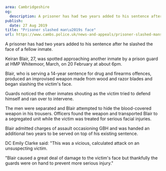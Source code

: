 ```yaml
area: Cambridgeshire
og:
  description: A prisoner has had two years added to his sentence after he slashed the face of a fellow inmate.
publish:
  date: 27 Aug 2019
title: "Prisoner slashed man\u2019s face"
url: https://www.cambs.police.uk/news-and-appeals/prisoner-slashed-mans-face
```

A prisoner has had two years added to his sentence after he slashed the face of a fellow inmate.

Keiran Blair, 27, was spotted approaching another inmate by a prison guard at HMP Whitemoor, March, on 20 February at about 6pm.

Blair, who is serving a 14-year sentence for drug and firearms offences, produced an improvised weapon made from wood and razor blades and began slashing the victim's face.

Guards noticed the other inmates shouting as the victim tried to defend himself and ran over to intervene.

The men were separated and Blair attempted to hide the blood-covered weapon in his trousers. Officers found the weapon and transported Blair to a segregated unit while the victim was treated for serious facial injuries.

Blair admitted charges of assault occasioning GBH and was handed an additional two years to be served on top of his existing sentence.

DC Emily Clarke said: "This was a vicious, calculated attack on an unsuspecting victim.

"Blair caused a great deal of damage to the victim's face but thankfully the guards were on hand to prevent more serious injury."
